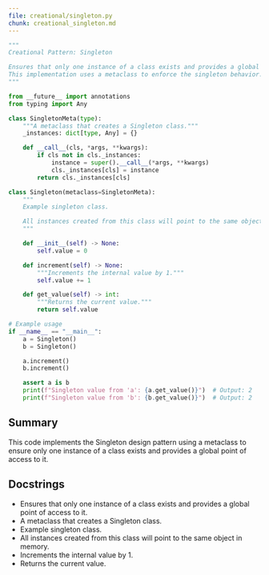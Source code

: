 ```yaml
---
file: creational/singleton.py
chunk: creational_singleton.md
---
```


```python
"""
Creational Pattern: Singleton

Ensures that only one instance of a class exists and provides a global point of access to it.
This implementation uses a metaclass to enforce the singleton behavior.
"""

from __future__ import annotations
from typing import Any

class SingletonMeta(type):
    """A metaclass that creates a Singleton class."""
    _instances: dict[type, Any] = {}

    def __call__(cls, *args, **kwargs):
        if cls not in cls._instances:
            instance = super().__call__(*args, **kwargs)
            cls._instances[cls] = instance
        return cls._instances[cls]

class Singleton(metaclass=SingletonMeta):
    """
    Example singleton class.

    All instances created from this class will point to the same object in memory.
    """

    def __init__(self) -> None:
        self.value = 0

    def increment(self) -> None:
        """Increments the internal value by 1."""
        self.value += 1

    def get_value(self) -> int:
        """Returns the current value."""
        return self.value

# Example usage
if __name__ == "__main__":
    a = Singleton()
    b = Singleton()

    a.increment()
    b.increment()

    assert a is b
    print(f"Singleton value from 'a': {a.get_value()}")  # Output: 2
    print(f"Singleton value from 'b': {b.get_value()}")  # Output: 2

```

## Summary
This code implements the Singleton design pattern using a metaclass to ensure only one instance of a class exists and provides a global point of access to it.

## Docstrings
- Ensures that only one instance of a class exists and provides a global point of access to it.
- A metaclass that creates a Singleton class.
- Example singleton class.
- All instances created from this class will point to the same object in memory.
- Increments the internal value by 1.
- Returns the current value.

